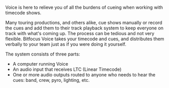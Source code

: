Voice is here to relieve you of all the burdens of cueing when working with timecode shows.

Many touring productions, and others alike, cue shows manually or record the cues and add them to their track playback system to keep everyone on track with what's coming up. The process can be tedious and not very flexible. Bitfocus Voice takes your timecode and cues, and distributes them verbally to your team just as if you were doing it yourself.

The system consists of three parts:

- A computer running Voice
- An audio input that receives LTC (Linear Timecode)
- One or more audio outputs routed to anyone who needs to hear the cues: band, crew, pyro, lighting, etc.

